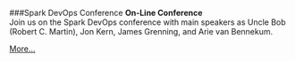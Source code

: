 ###Spark DevOps Conference
**On-Line Conference**<br>
Join us on the Spark DevOps conference with main speakers
as Uncle Bob (Robert C. Martin), Jon Kern, James Grenning,
and Arie van Bennekum.
 

[More...](https://www.eventbrite.nl/e/spark-devops-conference-tickets-106085546726)